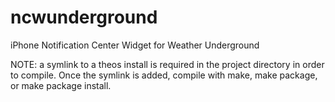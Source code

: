 ncwunderground
==============

iPhone Notification Center Widget for Weather Underground

NOTE: a symlink to a theos install is required in the project directory in order to compile. Once the symlink is added, compile with make, make package, or make package install.